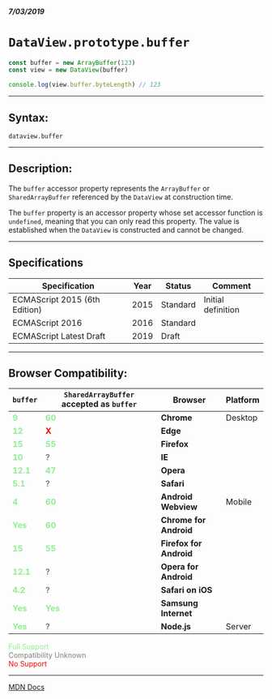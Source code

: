 ##### 7/03/2019
# `DataView.prototype.buffer`

```js
const buffer = new ArrayBuffer(123)
const view = new DataView(buffer)

console.log(view.buffer.byteLength) // 123
```

---

## Syntax:
`dataview.buffer`

---

## Description:
The `buffer` accessor property represents the `ArrayBuffer` or `SharedArrayBuffer` referenced by the `DataView` at construction time.

The `buffer` property is an accessor property whose set accessor function is `undefined`, meaning that you can only read this property.  The value is established when the `DataView` is constructed and cannot be changed.

---

## Specifications
| Specification | Year | Status | Comment |
|---|---|---|---|
| ECMAScript 2015 (6th Edition) | 2015 | Standard | Initial definition |
| ECMAScript 2016 | 2016 | Standard |  |
| ECMAScript Latest Draft | 2019 | Draft |  |

---

## Browser Compatibility:
| `buffer` | `SharedArrayBuffer` accepted as `buffer` | Browser | Platform |
|---|---|---|---|
| <span style="color: lightgreen">**9**</span> | <span style="color: lightgreen">**60**</span> | **Chrome** | Desktop | 
| <span style="color: lightgreen">**12**</span> | <span style="color: red">**X**</span> | **Edge** || 
| <span style="color: lightgreen">**15**</span> | <span style="color: lightgreen">**55**</span> | **Firefox** || 
| <span style="color: lightgreen">**10**</span> | <span style="color: grey">**?**</span> | **IE** || 
| <span style="color: lightgreen">**12.1**</span> | <span style="color: lightgreen">**47**</span> | **Opera** || 
| <span style="color: lightgreen">**5.1**</span> | <span style="color: grey">**?**</span> | **Safari** || 
| <span style="color: lightgreen">**4**</span> | <span style="color: lightgreen">**60**</span> | **Android Webview** | Mobile | 
| <span style="color: lightgreen">**Yes**</span> | <span style="color: lightgreen">**60**</span> | **Chrome for Android** || 
| <span style="color: lightgreen">**15**</span> | <span style="color: lightgreen">**55**</span> | **Firefox for Android** || 
| <span style="color: lightgreen">**12.1**</span> | <span style="color: grey">**?**</span> | **Opera for Android** || 
| <span style="color: lightgreen">**4.2**</span> | <span style="color: grey">**?**</span> | **Safari on iOS** || 
| <span style="color: lightgreen">**Yes**</span> | <span style="color: lightgreen">**Yes**</span> | **Samsung Internet** || 
| <span style="color: lightgreen">**Yes**</span> | <span style="color: grey">**?**</span> | **Node.js** | Server | 

<span style="color: lightgreen">Full Support</span>  
<span style="color: grey">Compatibility Unknown</span>  
<span style="color: red">No Support</span> 

---

[MDN Docs](https://developer.mozilla.org/en-US/docs/Web/JavaScript/Reference/Global_Objects/DataView/buffer)